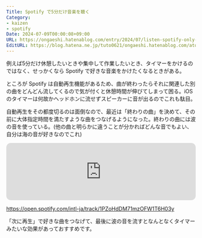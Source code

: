 ```yaml
---
Title: Spotify で5分だけ音楽を聴く
Category:
- kaizen
- spotify
Date: 2024-07-09T00:00:08+09:00
URL: https://ongaeshi.hatenablog.com/entry/2024/07/listen-spotify-only-5-min
EditURL: https://blog.hatena.ne.jp/tuto0621/ongaeshi.hatenablog.com/atom/entry/6801883189120491121
---
```


例えば5分だけ休憩したいときや集中して作業したいとき、タイマーをかけるのではなく、せっかくなら Spotify で好きな音楽をかけたくなるときがある。

ところが Spotify は自動再生機能があるため、曲が終わったらそれに関連した別の曲をどんどん流してくるので気が付くと休憩時間が伸びてしまって困る。iOS のタイマーは何故かヘッドホンに流せずスピーカーに音が出るのでこれも駄目。

自動再生をその都度切るのは面倒なので、最近は「終わりの曲」を決めて、その前に大体指定時間を満たすような曲をつなげるようになった。終わりの曲には波の音を使っている。(他の曲と明らかに違うことが分かればどんな音でもよい、自分は海の音が好きなのでこれ)

<iframe style="border-radius:12px" src="https://open.spotify.com/embed/track/1PZoHdDM71mzOFW1T6H03y?utm_source=generator" width="100%" height="152" frameBorder="0" allowfullscreen="" allow="autoplay; clipboard-write; encrypted-media; fullscreen; picture-in-picture" loading="lazy"></iframe>

https://open.spotify.com/intl-ja/track/1PZoHdDM71mzOFW1T6H03y

「次に再生」で好きな曲をつなげて、最後に波の音を流すとなんとなくタイマーみたいな効果があっておすすめです。
